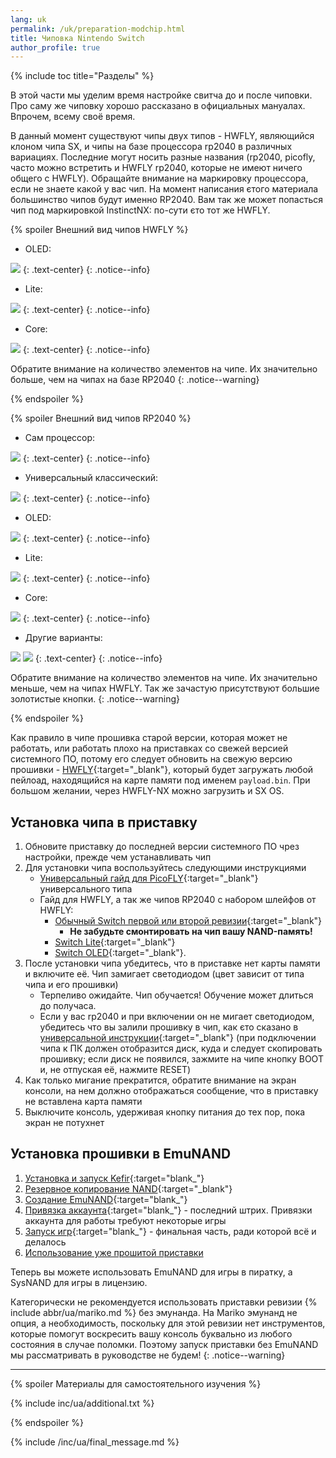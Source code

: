 ```yaml
---
lang: uk
permalink: /uk/preparation-modchip.html
title: Чиповка Nintendo Switch 
author_profile: true
---
```


{% include toc title="Разделы" %}

В этой части мы уделим время настройке свитча до и после чиповки. Про саму же чиповку хорошо рассказано в официальных мануалах. Впрочем, всему своё время.

В данный момент существуют чипы двух типов - HWFLY, являющийся клоном чипа SX, и чипы на базе процессора rp2040 в различных вариациях. Последние могут носить разные названия (rp2040, picofly, часто можно встретить и HWFLY rp2040, которые не имеют ничего общего с HWFLY). Обращайте внимание на маркировку процессора, если не знаете какой у вас чип. На момент написания єтого материала большинство чипов будут именно RP2040. Вам так же может попасться чип под маркировкой InstinctNX: по-сути єто тот же HWFLY.

{% spoiler Внешний вид чипов HWFLY %}

* OLED: 

![](/images/modchips/hwfly/hw_oled.jpg)
{: .text-center}
{: .notice--info}

* Lite: 

![](/images/modchips/hwfly/hw_lite.jpg)
{: .text-center}
{: .notice--info}

* Core: 

![](/images/modchips/hwfly/hw_core.png)
{: .text-center}
{: .notice--info}

Обратите внимание на количество элементов на чипе. Их значительно больше, чем на чипах на базе RP2040
{: .notice--warning}

{% endspoiler %}

{% spoiler Внешний вид чипов RP2040 %}

* Сам процессор: 

![](/images/modchips/rp2040/chip.png)
{: .text-center}
{: .notice--info}

* Универсальный классический: 

![](/images/modchips/rp2040/rp2040.png)
{: .text-center}
{: .notice--info}

* OLED: 

![](/images/modchips/rp2040/rp_oled.png)
{: .text-center}
{: .notice--info}

* Lite: 

![](/images/modchips/rp2040/rp_lite.png)
{: .text-center}
{: .notice--info}

* Core: 

![](/images/modchips/rp2040/rp_core.png)
{: .text-center}
{: .notice--info}

* Другие варианты: 

![](/images/modchips/rp2040/other_1.png)
![](/images/modchips/rp2040/other_2.png)
{: .text-center}
{: .notice--info}

Обратите внимание на количество элементов на чипе. Их значительно меньше, чем на чипах HWFLY. Так же зачастую присутствуют большие золотистые кнопки.
{: .notice--warning}

{% endspoiler %}

Как правило в чипе прошивка старой версии, которая может не работать, или работать плохо на приставках со свежей версией системного ПО, потому его следует обновить на свежую версию прошивки - [HWFLY](https://github.com/hwfly-nx/firmware){:target="_blank"}, который будет загружать любой пейлоад, находящийся на карте памяти под именем `payload.bin`. При большом желании, через HWFLY-NX можно загрузить и SX OS. 

<!-- ## Прошивка чипа на HWFLY-NX
Если у вас приставка ревизии {% include abbr/ua/mariko.md %}, пропустите часть с прошивкой чипа. 
{% spoiler  %}

1. Вставьте USB-кабель из комплекта чипа в сам чип
	 * Не перепутайте и не поставьте случайно вверх ногами. На ленте кабеля есть отметка, где у него верх, а где них. 
	 * Для SX Core верхом считается металлическое основание, на SX Light верх совпадает с направлением крышки процессора. То есть, после монтажа чипа в приставку, та сторона, которая будет смотреть вверх и есть верхняя. 

		![SX Core ribbon](/images/modchips/core_up.png)![SX Light ribbon](/images/modchips/light_up.png)
		{: .text-center}
		{: .notice--info}

1. Подключите чип к ПК кабелем. Если лента вставлена правильно, светодиод на чипе засветится зелёным. 
1. Откройте **диспетчер устройств** Windows и дождитесь установки драйверов. Если драйвера установлены верно, чип будет виден как "**USB Serial Device**"

	![](/images/modchips/device_manager.png)
	{: .text-center}
	{: .notice--info}

1. Скачайте [свежую версию прошивки](/files/HWFLY031.zip/firmware){:target="_blank"} из репозитория HWFLY-NX и распакуйте в корень диска `C` вашего ПК.
	* По пути к файлу `flash.bat`, находящемуся в распакованном архиве не должно быть пробелов или других символов не латиницы!
1. Запустите `flash.bat`
	* Не отключайте USB-кабель в процессе заливки загрузчика! Иначе рискуете получить брик!
1. Дождитесь окончания прошивки и нажмите любую кнопку, чтобы закрыть окно 
	* После успешного окончания прошивки, светодиод сменит цвет на желто-зелёный.

	![](/images/modchips/done.png)
	{: .text-center}
	{: .notice--info}

{% spoiler Возможные ошибки %}

{% spoiler Скрипт завис, ничего не происходит %}

![](/images/modchips/freeze.png)
{: .text-center}
{: .notice--info}

Происходит. Наберитесь терпения

{% endspoiler %}

{% spoiler DFU not found! %}

![](/images/modchips/DFU.png)
{: .text-center}
{: .notice--info}

Windows не успела установить драйвера. Попробуйте ещё раз. Если не помогло, перезагрузите ПК, попробуйте другой порт, попробуйте другой кабель

{% endspoiler %}

{% spoiler Failed to read! 6 %}

![](/images/modchips/error6.png)
{: .text-center}
{: .notice--info}

Попробуйте перезапустить скрипт. Пробуйте столько раз, сколько необходимо, до тех пор, пока не получится. Если не помогло, перезагрузите ПК, попробуйте другой порт, попробуйте другой кабель
{% endspoiler %}

{% endspoiler %}

{% endspoiler %}-->

## Установка чипа в приставку 

1. Обновите приставку до последней версии системного ПО чрез настройки, прежде чем устанавливать чип
1. Для установки чипа воспользуйтесь следующими инструкциями
	* [Универсальный гайд для PicoFLY](https://gbatemp.net/download/a-definitive-picofly-install-guide.37968/){:target="_blank"} универсального типа
	* Гайд для HWFLY, а так же чипов RP2040 с набором шлейфов от HWFLY:
		* [Обычный Switch первой или второй ревизии](https://www.sthetix.info/installing-the-sx-core-mod-kit-full-guide/){:target="_blank"}
			* **Не забудьте смонтировать на чип вашу NAND-память!**
		* [Switch Lite](https://www.sthetix.info/installing-the-sx-lite-mod-kit/){:target="_blank"}
		* [Switch OLED](https://www.sthetix.info/hacking-the-switch-oled/){:target="_blank"}.
1. После установки чипа убедитесь, что в приставке нет карты памяти и включите её. Чип замигает светодиодом (цвет зависит от типа чипа и его прошивки)
	* Терпеливо ожидайте. Чип обучается! Обучение может длиться до получаса.
	* Если у вас rp2040 и при включении он не мигает светодиодом, убедитесь что вы залили прошивку в чип, как єто сказано в [универсальной инструкции](https://gbatemp.net/download/a-definitive-picofly-install-guide.37968/){:target="_blank"} (при подключении чипа к ПК должен отобразится диск, куда и следует скопировать прошивку; если диск не появился, зажмите на чипе кнопку BOOT и, не отпуская её, нажмите RESET)
1. Как только мигание прекратится, обратите внимание на экран консоли, на нем должно отображаться сообщение, что в приставку не вставлена карта памяти
1. Выключите консоль, удерживая кнопку питания до тех пор, пока экран не потухнет 

## Установка прошивки в EmuNAND

1. [Установка и запуск Kefir](kefir){:target="blank_"}
1. [Резервное копирование NAND](backup-nand){:target="_blank"}
1. [Создание EmuNAND](emunand){:target="blank_"}
1. [Привязка аккаунта](link-account){:target="blank_"} - последний штрих. Привязки аккаунта для работы требуют некоторые игры
1. [Запуск игр](games){:target="blank_"} - финальная часть, ради которой всё и делалось
1. [Использование уже прошитой приставки](usage)

Теперь вы можете использовать EmuNAND для игры в пиратку, а SysNAND для игры в лицензию.

Категорически не рекомендуется использовать приставки ревизии {% include abbr/ua/mariko.md %} без эмунанда. На Mariko эмунанд не опция, а необходимость, поскольку для этой ревизии нет инструментов, которые помогут воскресить вашу консоль буквально из любого состояния в случае поломки. Поэтому запуск приставки без EmuNAND мы рассматривать в руководстве не будем!
{: .notice--warning}

___

{% spoiler Материалы для самостоятельного изучения %}

{% include inc/ua/additional.txt %}

{% endspoiler %}

{% include /inc/ua/final_message.md %}

<script>
	localStorage.setItem('fuse', 1);
</script>